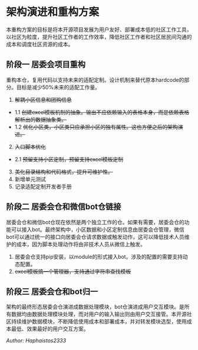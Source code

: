 # 架构演进和重构方案
本重构方案的目标是将本开源项目发展为用户友好、部署成本低的社区工作工具，以社区为粒度，提升社区工作者的工作效率，降低社区工作者和社区居民间沟通的成本和调度社区资源的成本。
## 阶段一 居委会项目重构
重构本仓，复用代码以支持未来的适配定制。设计机制来替代原本hardcode的部分。目标是减少50%未来的适配工作量。
1. ~~解耦小区信息和团购信息~~
 - 1.1 ~~创建excel模板机制的抽象。输出不应依赖输入的表格本身，而是依赖表格解析出的数据抽象类。~~
 - 1.2 ~~优化小区类，小区类只应承担小区的独有属性。这也方便之后的架构演进。~~
2. ~~入口脚本优化~~
 - 2.1 ~~预留支持小区定制，预留支持excel模板定制~~
3. ~~美化目录结构和代码格式，提升可维护性。~~
4. 新增单元测试
5. 记录适配定制开发者手册
## 阶段二 居委会仓和微信bot仓链接
居委会仓和微信bot仓现在依然是两个独立工作的仓。如果有需要，居委会仓的功能可以接入bot。最终架构中，小区数据和小区定制信息由居委会仓管理，微信bot可以通过统一的接口向居委会仓请求数据或触发动作，这可以降低技术人员维护的成本，因为脚本处理动作将由非技术人员从微信上触发。
1. 居委会仓支持pip安装，以module的形式接入bot。涉及的配置的需要支持动态配置。
2. ~~excel模板搞一个管理器，支持通过字符串查找模板~~
## 阶段三 居委会仓和bot归一
架构的最终形态居委会仓演进成数据处理模块，bot仓演进成用户交互模块。是所有数据均由数据处理模块处理，而对用户的输入输出则由用户交互接管。本开源社区持续维护数据模块，不断降低使用成本和部署成本，并对转发模块选型，使用成本最低、效果最好的用户交互方案。

*Author: Haphaistos2333*